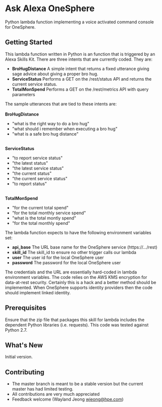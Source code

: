 # Ask Alexa OneSphere

Python lambda function implementing a voice activated command console for OneSphere.

## Getting Started

This lambda function written in Python is an function that is triggered by an Alexa Skills Kit. There are three intents that are currently coded. They are:

- <b>BroHugDistance</b> A simple intent that returns a fixed utterance giving sage advice about giving a proper bro hug.
- <b> ServiceStatus</b> Performs a GET on the /rest/status API and returns the current service status.
- <b> TotalMonSpend</b> Performs a GET on the /rest/metrics API with query parameters 

The sample utterances that are tied to these intents are:
<br>
<br>
<b>BroHugDistance</b>
<br>

- "what is the right way to do a bro hug"
- "what should i remember when executing a bro hug"
- "what is a safe bro hug distance"

<br>
<b>ServiceStatus</b>
<br>

- "to report service status"
- "the latest status"
- "the latest service status"
- "the current status"
- "the current service status"
- "to report status"

<br>
<b>TotalMonSpend</b>
<br>

- "for the current total spend"
- "for the total monthly service spend"
- "what is the total montly spend"
- "for the total monthly spend"

The lambda function expects to have the following environment variables set:

- <b>api_base</b>  The URL base name for the OneSphere service (https://.../rest)
- <b>skill_id</b>  The skill_id to ensure no other trigger calls our lambda
- <b>user</b>      The user id for the local OneSphere user
- <b>password</b>  The password for the local OneSphere user

The credentials and the URL are essentially hard-coded in lambda environment variables. The code relies on the AWS KMS encryption for data-at-rest security. Certainly this is a hack and a better method should be implemented. When OneSphere supports identity providers then the code should implement linked identity. 

## Prerequisites

Ensure that the zip file that packages this skill for lambda includes the dependent Python libraries (i.e. requests). This code was tested against Python 2.7.

## What's New
Initial version.

## Contributing

- The master branch is meant to be a stable version but the current master has had limited testing.
- All contributions are very much appreciated
- Feedback welcome (Wayland Jeong <wjeong@hpe.com>)

